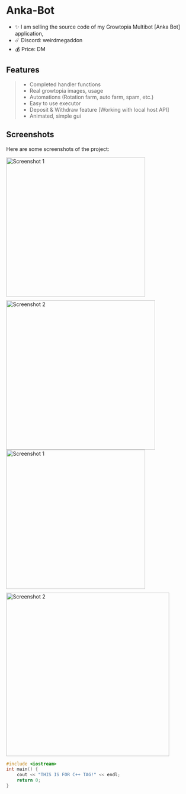 # Anka-Bot
- ✨ I am selling the source code of my Growtopia Multibot [Anka Bot] application,
- ☄️ Discord: weirdmegaddon
- 💰 Price: DM

## Features

>- Completed handler functions
>- Real growtopia images, usage
>- Automations (Rotation farm, auto farm, spam, etc.)
>- Easy to use executor
>- Deposit & Withdraw feature [Working with local host API]
>- Animated, simple gui

## Screenshots

Here are some screenshots of the project:

<div style="display: flex; flex-wrap: wrap; gap: 10px;">
  <img src="https://s3.amazonaws.com/i.snag.gy/tE7Uq6.jpg" alt="Screenshot 1" width="375"/>
  <img src="https://s3.amazonaws.com/i.snag.gy/R7pO4m.jpg" alt="Screenshot 2" width="402"/>
</div>

<div style="display: flex; flex-wrap: wrap; gap: 10px;">
  <img src="https://s3.amazonaws.com/i.snag.gy/7Z9jTu.jpg" alt="Screenshot 1" width="375"/>
  <img src="https://s3.amazonaws.com/i.snag.gy/nXctxY.jpg?nocache=1721224106283" alt="Screenshot 2" width="440"/>
</div>

```cpp
#include <iostream>
int main() {
    cout << "THIS IS FOR C++ TAG!" << endl;
    return 0;
}
